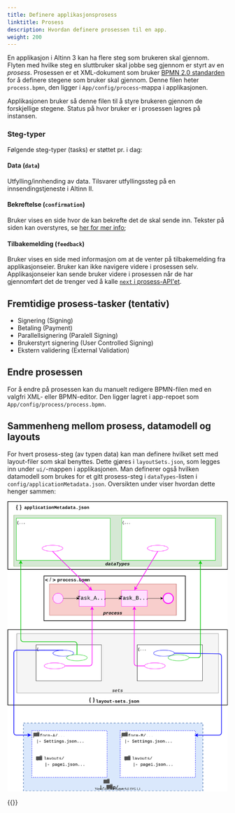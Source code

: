 ```yaml
---
title: Definere applikasjonsprosess
linktitle: Prosess
description: Hvordan definere prosessen til en app.
weight: 200
---
```


En applikasjon i Altinn 3 kan ha flere steg som brukeren skal gjennom. Flyten med hvilke steg en sluttbruker
skal jobbe seg gjennom er styrt av en _prosess_. Prosessen er et XML-dokument som bruker [BPMN 2.0 standarden](https://en.wikipedia.org/wiki/Business_Process_Model_and_Notation)
for å definere stegene som bruker skal gjennom. Denne filen heter `process.bpmn`, den ligger i `App/config/process`-mappa i applikasjonen.

Applikasjonen bruker så denne filen til å styre brukeren gjennom de forskjellige stegene. Status på hvor bruker er i prosessen
lagres på instansen. 

### Steg-typer
Følgende steg-typer (tasks) er støttet pr. i dag:

#### Data (`data`) 
Utfylling/innhending av data. Tilsvarer utfyllingssteg på en innsendingstjeneste i Altinn II.

#### Bekreftelse (`confirmation`)
Bruker vises en side hvor de kan bekrefte det de skal sende inn. Tekster på siden kan overstyres, se [her for mer info](/customize/#bekreftelse-confirmation);


#### Tilbakemelding (`feedback`)

Bruker vises en side med informasjon om at de venter på tilbakemelding fra applikasjonseier. Bruker kan ikke navigere videre i prosessen selv. 
Applikasjonseier kan sende bruker videre i prosessen når de har gjennomført det de trenger ved å kalle 
[`next` i prosess-API'et](../../../api/apps/process/#complete-and-move-to-next-task).
## Fremtidige prosess-tasker (tentativ)

- Signering (Signing)
- Betaling (Payment)
- Parallellsignering (Paralell Signing)
- Brukerstyrt signering (User Controlled Signing)
- Ekstern validering (External Validation)

## Endre prosessen

For å endre på prosessen kan du manuelt redigere BPMN-filen med en valgfri XML- eller BPMN-editor.
Den ligger lagret i app-repoet som `App/config/process/process.bpmn`.

## Sammenheng mellom prosess, datamodell og layouts
For hvert prosess-steg (av typen data) kan man definere hvilket sett med layout-filer som skal benyttes. Dette gjøres i 
`layoutSets.json`, som legges inn under `ui/`-mappen i applikasjonen. Man definerer også hvilken datamodell som brukes for et 
gitt prosess-steg i `dataTypes`-listen i `config/applicationMetadata.json`. Oversikten under viser hvordan dette henger sammen:

![Sammenheng mellom prosess, datamodelle og layouts](./overview-process-layout-detailed.drawio.svg "Sammenheng mellom prosess, datamodelle og layouts")

{{<children>}}
